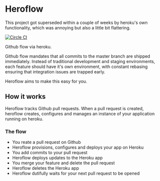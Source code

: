# Heroflow

This project got superseded within a couple of weeks by heroku's own functionality, which was annoying but also a little bit flattering.

[![Circle CI](https://circleci.com/gh/Dakuan/heroflow.svg?style=svg&circle-token=f5e16ddad4d184eeae9f4861bb6b0c17129e964d)](https://circleci.com/gh/Dakuan/heroflow)

Github flow via heroku.

Github flow mandates that all commits to the master branch are shipped immediately. Instead of traditional development and staging environments, each feature should have it's own environment, with constant rebasing ensuring that integration issues are trapped early. 

Heroflow aims to make this easy for you.

## How it works
Heroflow tracks Github pull requests. When a pull request is created, heroflow creates, configures and manages an instance of your application running on heroku.

### The flow

* You reate a pull request on Github
* Heroflow provisions, configures and deploys your app on Heroku
* You add commits to your pull request
* Heroflow deploys updates to the Heroku app
* You merge your feature and delete the pull request
* Heroflow deletes the Heroku app
* Heroflow dutifully waits for your next pull request to be opened
